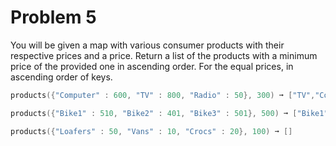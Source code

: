 # Problem 5

You will be given a map with various consumer products with their respective prices and a price. 
Return a list of the products with a minimum price of the provided one in ascending order. For the equal prices,
in ascending order of keys.

```go
products({"Computer" : 600, "TV" : 800, "Radio" : 50}, 300) ➞ ["TV","Computer"]

products({"Bike1" : 510, "Bike2" : 401, "Bike3" : 501}, 500) ➞ ["Bike1", "Bike3"]) 

products({"Loafers" : 50, "Vans" : 10, "Crocs" : 20}, 100) ➞ []
```
